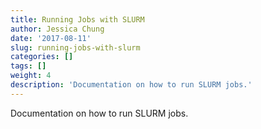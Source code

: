 ```yaml
---
title: Running Jobs with SLURM
author: Jessica Chung
date: '2017-08-11'
slug: running-jobs-with-slurm
categories: []
tags: []
weight: 4
description: 'Documentation on how to run SLURM jobs.'
---
```


Documentation on how to run SLURM jobs.